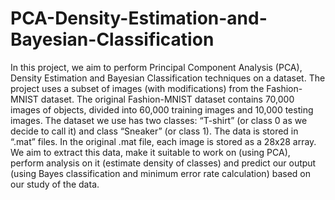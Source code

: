 # PCA-Density-Estimation-and-Bayesian-Classification
In this project, we aim to perform Principal Component Analysis (PCA), Density Estimation and
Bayesian Classification techniques on a dataset.
The project uses a subset of images (with modifications) from the Fashion-MNIST dataset. The
original Fashion-MNIST dataset contains 70,000 images of objects, divided into 60,000 training
images and 10,000 testing images. The dataset we use has two classes: “T-shirt” (or class 0 as we
decide to call it) and class “Sneaker” (or class 1). The data is stored in “.mat” files. In the
original .mat file, each image is stored as a 28x28 array.
We aim to extract this data, make it suitable to work on (using PCA), perform analysis on it
(estimate density of classes) and predict our output (using Bayes classification and minimum
error rate calculation) based on our study of the data.
